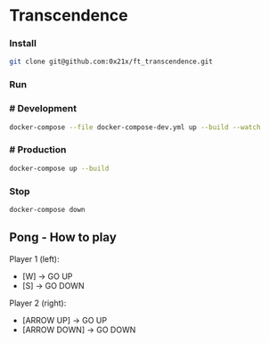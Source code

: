 # Transcendence

### Install
```zsh
git clone git@github.com:0x21x/ft_transcendence.git
```

### Run

### # Development
```zsh
docker-compose --file docker-compose-dev.yml up --build --watch
```
### # Production
```zsh
docker-compose up --build
```

### Stop
```zsh
docker-compose down
```

## Pong - How to play

Player 1 (left):
- [W] -> GO UP
- [S] -> GO DOWN

Player 2 (right):
- [ARROW UP] -> GO UP
- [ARROW DOWN] -> GO DOWN
